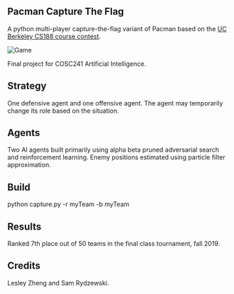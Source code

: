 ## Pacman Capture The Flag

A python multi-player capture-the-flag variant of Pacman based on the [UC Berkeley CS188 course contest](http://ai.berkeley.edu/contest.html).

![Game](http://ai.berkeley.edu/projects/release/contest/v1/002/capture_the_flag2.png)

Final project for COSC241 Artificial Intelligence.

## Strategy

One defensive agent and one offensive agent. The agent may temporarily change its role based on the situation.

## Agents

Two AI agents built primarily using alpha beta pruned adversarial search and reinforcement learning. Enemy positions estimated using particle filter approximation.

## Build

python capture.py -r myTeam -b myTeam

## Results

Ranked 7th place out of 50 teams in the final class tournament, fall 2019.

## Credits

Lesley Zheng and Sam Rydzewski.
